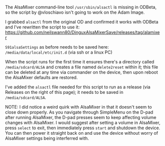 The AlsaMixer command-line tool `/usr/sbin/alsactl` is missing in ODBeta, so the script by @vloschiavo isn't going to work on the Adam Image.

I grabbed `alsactl` from the original OD and confirmed it works with ODBeta and I've rewritten the script to use it:
https://github.com/neilswann80/DinguxAlsaMixerSave/releases/tag/alamixer

`S91alsaSettings` as before needs to be saved here:
`/media/data/local/etc/init.d` (via ssh or a linux PC)

When the script runs for the first time it ensures there's a directory called `/media/sdcard/ALSA` and creates a file named `delete2reset` within it; this file can be deleted at any time via commander on the device, then upon reboot the AlsaMixer defaults are restored.

I've added the `alsactl` file needed for this script to run as a release (via Releases on the right of this page); it needs to be saved in `/media/sdcard/ALSA`.

NOTE: I did notice a weird quirk with AlsaMixer in that it doesn't seem to close down properly.  As you navigate through SimpleMenu on the D-pad after running AlsaMixer, the D-pad presses seem to keep affecting volume changes with AlsaMixer.  I would suggest after setting a volume in AlsaMixer, press `select` to exit, then immediately press `start` and shutdown the device.  You can then power it straight back on and use the device without worry of AlsaMixer settings being interferred with.
